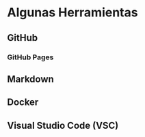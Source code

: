 # Algunas Herramientas

## GitHub

### GitHub Pages

## Markdown

## Docker

## Visual Studio Code (VSC)